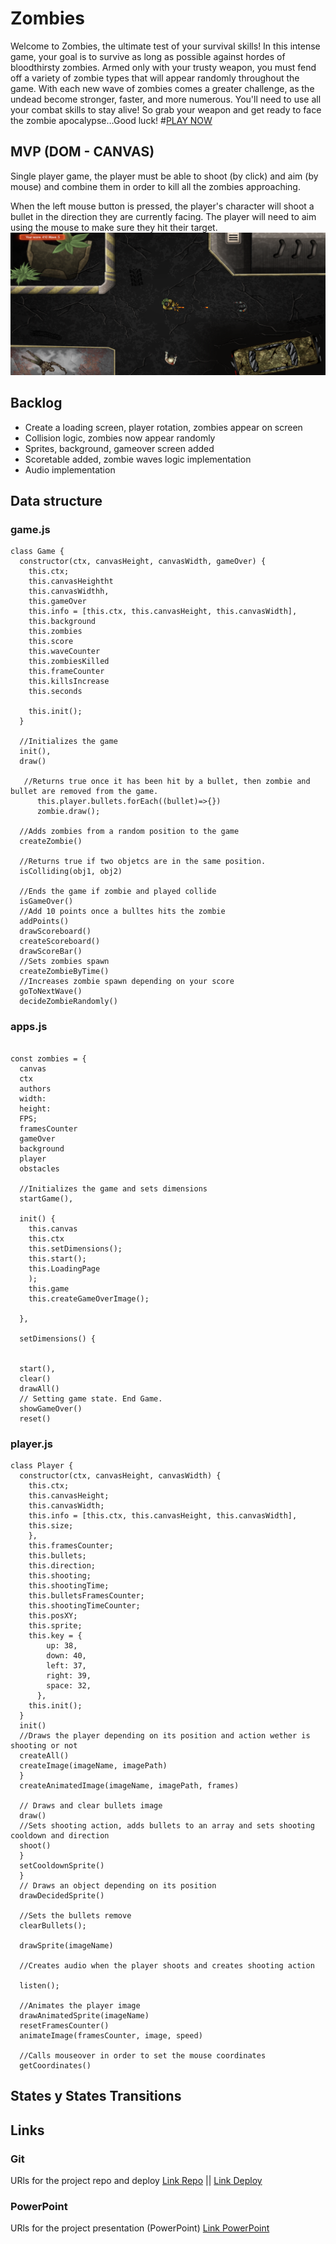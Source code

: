 # Zombies


Welcome to Zombies, the ultimate test of your survival skills! In this intense game, your goal is to survive as long as possible against hordes of bloodthirsty zombies. Armed only with your trusty weapon, you must fend off a variety of zombie types that will appear randomly throughout the game.
With each new wave of zombies comes a greater challenge, as the undead become stronger, faster, and more numerous. You'll need to use all your combat skills to stay alive!
So grab your weapon and get ready to face the zombie apocalypse…Good luck!
#[PLAY NOW](https://angelesfigueredo.github.io/zombies/)


## MVP (DOM - CANVAS)

Single player game, the player must be able to shoot (by click) and aim (by mouse) and combine them in order to kill all the zombies approaching.

When the left mouse button is pressed, the player's character will shoot a bullet in the direction they are currently facing. The player will need to aim using the mouse to make sure they hit their target.
![game screenshoot](https://github.com/AngelesFigueredo/zombies/blob/main/img/game-screenshot.png)

## Backlog

- Create a loading screen, player rotation, zombies appear on screen
- Collision logic, zombies now appear randomly
- Sprites, background, gameover screen added
- Scoretable added, zombie waves logic implementation
- Audio implementation

## Data structure

### game.js

```
class Game {
  constructor(ctx, canvasHeight, canvasWidth, gameOver) {
    this.ctx;
    this.canvasHeightht
    this.canvasWidthh,
    this.gameOver    
    this.info = [this.ctx, this.canvasHeight, this.canvasWidth],
    this.background
    this.zombies
    this.score
    this.waveCounter
    this.zombiesKilled
    this.frameCounter 
    this.killsIncrease
    this.seconds 
    
    this.init(); 
  }
  
  //Initializes the game
  init(), 
  draw()
  
   //Returns true once it has been hit by a bullet, then zombie and bullet are removed from the game.
      this.player.bullets.forEach((bullet)=>{})
      zombie.draw();
      
  //Adds zombies from a random position to the game    
  createZombie() 
  
  //Returns true if two objetcs are in the same position. 
  isColliding(obj1, obj2) 
  
  //Ends the game if zombie and played collide
  isGameOver()
  //Add 10 points once a bulltes hits the zombie
  addPoints()
  drawScoreboard()
  createScoreboard()
  drawScoreBar()
  //Sets zombies spawn
  createZombieByTime()
  //Increases zombie spawn depending on your score
  goToNextWave()
  decideZombieRandomly()
```
### apps.js
```

const zombies = {
  canvas
  ctx
  authors
  width: 
  height: 
  FPS;
  framesCounter
  gameOver
  background
  player
  obstacles
  
  //Initializes the game and sets dimensions
  startGame(),

  init() {
    this.canvas 
    this.ctx 
    this.setDimensions();
    this.start();
    this.LoadingPage 
    );
    this.game
    this.createGameOverImage();
    
  },
  
  setDimensions() {
    
  
  start(),
  clear()
  drawAll() 
  // Setting game state. End Game.
  showGameOver()
  reset()
```
### player.js
```
class Player {
  constructor(ctx, canvasHeight, canvasWidth) {
    this.ctx;
    this.canvasHeight;
    this.canvasWidth;
    this.info = [this.ctx, this.canvasHeight, this.canvasWidth],
    this.size;
    },
    this.framesCounter;
    this.bullets;
    this.direction;
    this.shooting;
    this.shootingTime;
    this.bulletsFramesCounter;
    this.shootingTimeCounter;
    this.posXY;
    this.sprite;
    this.key = {
        up: 38,
        down: 40,
        left: 37,
        right: 39,
        space: 32,
      },
    this.init();
  }
  init() 
  //Draws the player depending on its position and action wether is shooting or not
  createAll() 
  createImage(imageName, imagePath) 
  }
  createAnimatedImage(imageName, imagePath, frames)
  
  // Draws and clear bullets image
  draw() 
  //Sets shooting action, adds bullets to an array and sets shooting cooldown and direction
  shoot() 
  }
  setCooldownSprite()
  }
  // Draws an object depending on its position
  drawDecidedSprite()
  
  //Sets the bullets remove
  clearBullets();
  
  drawSprite(imageName)
  
  //Creates audio when the player shoots and creates shooting action
  
  listen();
  
  //Animates the player image
  drawAnimatedSprite(imageName)
  resetFramesCounter()
  animateImage(framesCounter, image, speed) 
  
  //Calls mouseover in order to set the mouse coordinates
  getCoordinates()
```
## States y States Transitions

## Links


### Git

URls for the project repo and deploy
[Link Repo](https://github.com/AngelesFigueredo/zombies) || 
[Link Deploy](https://angelesfigueredo.github.io/zombies/)

### PowerPoint

URls for the project presentation (PowerPoint)
[Link PowerPoint](https://github.com/AngelesFigueredo/zombies/blob/main/Presentaci%C3%B3n%20juego%20zombie.pptx)
